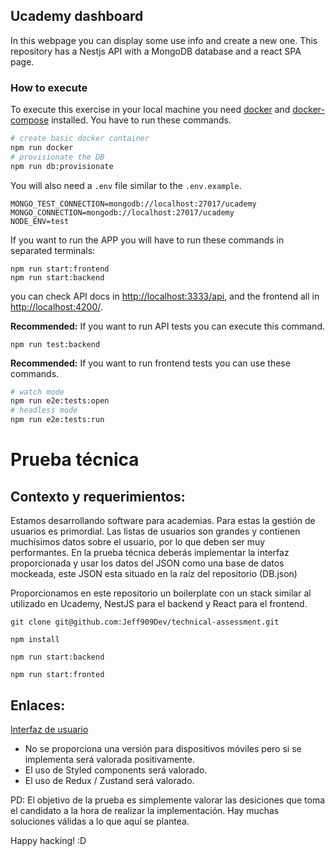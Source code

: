 ## Ucademy dashboard

In this webpage you can display some use info and create a new one. This repository has a Nestjs API with a MongoDB database and a react SPA page.

### How to execute

To execute this exercise in your local machine you need [docker](https://www.docker.com/) and [docker-compose](https://docs.docker.com/compose/) installed. You have to run these commands.

```bash
# create basic docker container
npm run docker
# provisionate the DB
npm run db:provisionate
```

You will also need a `.env` file similar to the `.env.example`.

```
MONGO_TEST_CONNECTION=mongodb://localhost:27017/ucademy
MONGO_CONNECTION=mongodb://localhost:27017/ucademy
NODE_ENV=test
```

If you want to run the APP you will have to run these commands in separated terminals:

```
npm run start:frontend
npm run start:backend
```

you can check API docs in [http://localhost:3333/api](http://localhost:3333/api), and the frontend all in [http://localhost:4200/](http://localhost:4200/).

**Recommended:** If you want to run API tests you can execute this command.

```
npm run test:backend
```

**Recommended:** If you want to run frontend tests you can use these commands.

```bash
# watch mode
npm run e2e:tests:open
# headless mode
npm run e2e:tests:run
```

# Prueba técnica

## Contexto y requerimientos:

Estamos desarrollando software para academias. Para estas la gestión de usuarios es primordial.
Las listas de usuarios son grandes y contienen muchísimos datos sobre el usuario,
por lo que deben ser muy performantes. En la prueba técnica deberás implementar la interfaz proporcionada y
usar los datos del JSON como una base de datos mockeada, este JSON esta situado en la raíz del repositorio (DB.json)

Proporcionamos en este repositorio un boilerplate con un stack similar al utilizado en Ucademy, NestJS para el backend y React para
el frontend.

`git clone git@github.com:Jeff909Dev/technical-assessment.git`

`npm install`

`npm run start:backend`

`npm run start:fronted`

## Enlaces:

[Interfaz de usuario](https://www.figma.com/file/n7HkjhcVD6dZISm9fu5FNG/Prueba-T%C3%A9cnica?node-id=0%3A1)

- No se proporciona una versión para dispositivos móviles pero si se implementa será valorada positivamente.
- El uso de Styled components será valorado.
- El uso de Redux / Zustand será valorado.


PD: El objetivo de la prueba es simplemente valorar las desiciones que toma el candidato a la hora de realizar la implementación. Hay muchas soluciones válidas a lo que aquí se plantea.

Happy hacking! 
:D
